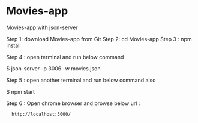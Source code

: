 # Movies-app
Movies-app with json-server


Step 1: download Movies-app from Git
Step 2: cd Movies-app
Step 3 : npm install

Step 4 : open terminal and run below command
      
      
   $ json-server -p 3006 -w movies.json
   
      
Step 5 : open another terminal and run below command also
       

$ npm start
         
        
Step 6 : Open chrome browser and browse below url :


      http://localhost:3000/
  
